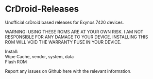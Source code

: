 # CrDroid-Releases
Unofficial crDroid based releases for Exynos 7420 devices.<br>

WARNING: USING THESE ROMS ARE AT YOUR OWN RISK. I AM NOT RESPONSIBLE FOR ANY DAMAGE TO YOUR DEVICE. INSTALLING THIS ROM WILL VOID THE WARRANTY FUSE IN YOUR DEVICE.  <br>

Install: <br>
Wipe Cache, vendor, system, data <br>
Flash ROM <br>

Report any issues on Github here with the relevant information.

